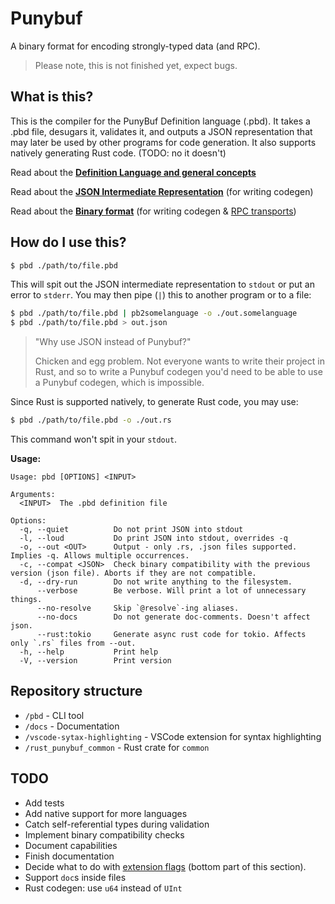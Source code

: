 # Punybuf
A binary format for encoding strongly-typed data (and RPC).

> Please note, this is not finished yet, expect bugs.

## What is this?
This is the compiler for the PunyBuf Definition language (.pbd). It takes a .pbd file, desugars it, validates it, and outputs a JSON representation that may later be used by other programs for code generation. It also supports natively generating Rust code. (TODO: no it doesn't)

Read about the **[Definition Language and general concepts](docs/Language.md)**

Read about the **[JSON Intermediate Representation](docs/Codegen.md)** (for writing codegen)

Read about the **[Binary format](docs/BinaryFormat.md)** (for writing codegen & [RPC transports](docs/BinaryFormat.md#rpc))

## How do I use this?
```sh
$ pbd ./path/to/file.pbd
```
This will spit out the JSON intermediate representation to `stdout` or put an error to `stderr`. You may then pipe (`|`) this to another program or to a file:
```sh
$ pbd ./path/to/file.pbd | pb2somelanguage -o ./out.somelanguage
$ pbd ./path/to/file.pbd > out.json
```
> "Why use JSON instead of Punybuf?"
> 
> Chicken and egg problem. Not everyone wants to write their project in Rust, and so to write a Punybuf codegen you'd need to be able to use a Punybuf codegen, which is impossible.

Since Rust is supported natively, to generate Rust code, you may use:
```sh
$ pbd ./path/to/file.pbd -o ./out.rs
```
This command won't spit in your `stdout`.

**Usage:**
```
Usage: pbd [OPTIONS] <INPUT>

Arguments:
  <INPUT>  The .pbd definition file

Options:
  -q, --quiet          Do not print JSON into stdout
  -l, --loud           Do print JSON into stdout, overrides -q
  -o, --out <OUT>      Output - only .rs, .json files supported. Implies -q. Allows multiple occurrences.
  -c, --compat <JSON>  Check binary compatibility with the previous version (json file). Aborts if they are not compatible.
  -d, --dry-run        Do not write anything to the filesystem.
      --verbose        Be verbose. Will print a lot of unnecessary things.
      --no-resolve     Skip `@resolve`-ing aliases.
      --no-docs        Do not generate doc-comments. Doesn't affect json.
      --rust:tokio     Generate async rust code for tokio. Affects only `.rs` files from --out.
  -h, --help           Print help
  -V, --version        Print version
```

## Repository structure
- `/pbd` - CLI tool  
- `/docs` - Documentation  
- `/vscode-sytax-highlighting` - VSCode extension for syntax highlighting  
- `/rust_punybuf_common` - Rust crate for `common`  

## TODO
- Add tests
- Add native support for more languages
- Catch self-referential types during validation
- Implement binary compatibility checks
- Document capabilities
- Finish documentation
- Decide what to do with [extension flags](./docs/BinaryFormat.md#extending-structs) (bottom part of this section).
- Support `doc`s inside files
- Rust codegen: use `u64` instead of `UInt`